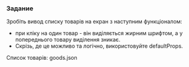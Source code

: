 ### Задание

Зробіть вивод списку товарів на екран з наступним функціоналом:

- при кліку на один товар - він виділяється жирним шрифтом, а у попереднього товару виділення зникає.
- Скрізь, де це можливо та логічно, використовуйте defaultProps.

Список товарів: goods.json
